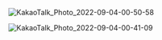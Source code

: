 ![KakaoTalk_Photo_2022-09-04-00-50-58](https://user-images.githubusercontent.com/111114507/188278392-34d090e7-1de6-4ad5-9878-72d66f6b780a.jpeg)


![KakaoTalk_Photo_2022-09-04-00-41-09](https://user-images.githubusercontent.com/111114507/188278104-01d7ad6b-d125-476a-afc2-f4c1d0d4a299.jpeg)